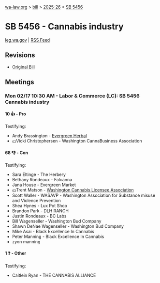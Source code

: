 [wa-law.org](/) > [bill](/bill/) > [2025-26](/bill/2025-26/) > [SB 5456](/bill/2025-26/sb/5456/)

# SB 5456 - Cannabis industry
[leg.wa.gov](https://app.leg.wa.gov/billsummary?BillNumber=5456&Year=2025&Initiative=false) | [RSS Feed](./rss.xml)

## Revisions
* [Original Bill](1/)

## Meetings
### Mon 02/17 10:30 AM - Labor & Commerce (LC): SB 5456 Cannabis industry
#### 10 👍 - Pro
Testifying:
* Andy Brassington - [Evergreen Herbal](/org/evergreen_herbal/)
* 💵Vicki Christophersen - Washington CannaBusiness Association

#### 68 👎 - Con
Testifying:
* Sara Eltinge - The Herbery
* Bethany Rondeaux - Falcanna
* Jana House - Evergreen Market
* 💵Trent Matson - [Washington Cannabis Licensee Association](/org/washington_cannabis_licensee_association/)
* Scott Waller - WASAVP - Washington Association for Substance misuse and Violence Prevention
* Shea Hynes - Lux Pot Shop
* Brandon Park - DLH RANCH
* Justin Rondeaux - BC Labs
* Bill Wagenseller - Washington Bud Company
* Shawn DeNae Wagenseller - Washington Bud Company
* Mike Asai - Black Excellence In Cannabis
* Peter Manning - Black Excellence In Cannabis
* zyon manning

#### 1 ❓ - Other
Testifying:
* Caitlein Ryan - THE CANNABIS ALLIANCE
